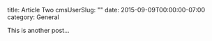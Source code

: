 title: Article Two
cmsUserSlug: ""
date: 2015-09-09T00:00:00-07:00
category: General

This is another post...
